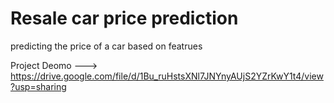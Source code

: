 # Resale car price prediction
 predicting the price of a car based on featrues
 
 Project Deomo --->  https://drive.google.com/file/d/1Bu_ruHstsXNl7JNYnyAUjS2YZrKwY1t4/view?usp=sharing
